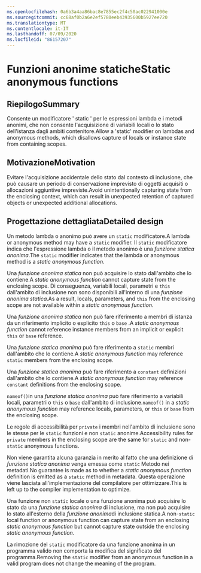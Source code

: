 ```yaml
---
ms.openlocfilehash: 0a6b3a4aa86bac8e7855ec2f4c50ac022941000e
ms.sourcegitcommit: cc68af0b2a6e2ef5780eeb43935600b5927ee720
ms.translationtype: MT
ms.contentlocale: it-IT
ms.lasthandoff: 07/09/2020
ms.locfileid: "86157207"
---
```

# <a name="static-anonymous-functions"></a><span data-ttu-id="dd3dc-101">Funzioni anonime statiche</span><span class="sxs-lookup"><span data-stu-id="dd3dc-101">Static anonymous functions</span></span>

## <a name="summary"></a><span data-ttu-id="dd3dc-102">Riepilogo</span><span class="sxs-lookup"><span data-stu-id="dd3dc-102">Summary</span></span>

<span data-ttu-id="dd3dc-103">Consente un modificatore ' static ' per le espressioni lambda e i metodi anonimi, che non consente l'acquisizione di variabili locali o lo stato dell'istanza dagli ambiti contenitore.</span><span class="sxs-lookup"><span data-stu-id="dd3dc-103">Allow a 'static' modifier on lambdas and anonymous methods, which disallows capture of locals or instance state from containing scopes.</span></span>

## <a name="motivation"></a><span data-ttu-id="dd3dc-104">Motivazione</span><span class="sxs-lookup"><span data-stu-id="dd3dc-104">Motivation</span></span>

<span data-ttu-id="dd3dc-105">Evitare l'acquisizione accidentale dello stato dal contesto di inclusione, che può causare un periodo di conservazione imprevisto di oggetti acquisiti o allocazioni aggiuntive impreviste.</span><span class="sxs-lookup"><span data-stu-id="dd3dc-105">Avoid unintentionally capturing state from the enclosing context, which can result in unexpected retention of captured objects or unexpected additional allocations.</span></span>

## <a name="detailed-design"></a><span data-ttu-id="dd3dc-106">Progettazione dettagliata</span><span class="sxs-lookup"><span data-stu-id="dd3dc-106">Detailed design</span></span>

<span data-ttu-id="dd3dc-107">Un metodo lambda o anonimo può avere un `static` modificatore.</span><span class="sxs-lookup"><span data-stu-id="dd3dc-107">A lambda or anonymous method may have a `static` modifier.</span></span> <span data-ttu-id="dd3dc-108">Il `static` modificatore indica che l'espressione lambda o il metodo anonimo è una *funzione statica anonima*.</span><span class="sxs-lookup"><span data-stu-id="dd3dc-108">The `static` modifier indicates that the lambda or anonymous method is a *static anonymous function*.</span></span>

<span data-ttu-id="dd3dc-109">Una *funzione anonima statica* non può acquisire lo stato dall'ambito che lo contiene.</span><span class="sxs-lookup"><span data-stu-id="dd3dc-109">A *static anonymous function* cannot capture state from the enclosing scope.</span></span>
<span data-ttu-id="dd3dc-110">Di conseguenza, variabili locali, parametri e `this` dall'ambito di inclusione non sono disponibili all'interno di una *funzione anonima statica*.</span><span class="sxs-lookup"><span data-stu-id="dd3dc-110">As a result, locals, parameters, and `this` from the enclosing scope are not available within a *static anonymous function*.</span></span>

<span data-ttu-id="dd3dc-111">Una *funzione anonima statica* non può fare riferimento a membri di istanza da un riferimento implicito o esplicito `this` o `base` .</span><span class="sxs-lookup"><span data-stu-id="dd3dc-111">A *static anonymous function* cannot reference instance members from an implicit or explicit `this` or `base` reference.</span></span>

<span data-ttu-id="dd3dc-112">Una *funzione statica anonima* può fare riferimento a `static` membri dall'ambito che lo contiene.</span><span class="sxs-lookup"><span data-stu-id="dd3dc-112">A *static anonymous function* may reference `static` members from the enclosing scope.</span></span>

<span data-ttu-id="dd3dc-113">Una *funzione statica anonima* può fare riferimento a `constant` definizioni dall'ambito che lo contiene.</span><span class="sxs-lookup"><span data-stu-id="dd3dc-113">A *static anonymous function* may reference `constant` definitions from the enclosing scope.</span></span>

<span data-ttu-id="dd3dc-114">`nameof()`in una *funzione statica anonima* può fare riferimento a variabili locali, parametri o `this` o `base` dall'ambito di inclusione.</span><span class="sxs-lookup"><span data-stu-id="dd3dc-114">`nameof()` in a *static anonymous function* may reference locals, parameters, or `this` or `base` from the enclosing scope.</span></span>

<span data-ttu-id="dd3dc-115">Le regole di accessibilità per `private` i membri nell'ambito di inclusione sono le stesse per le `static` funzioni e non `static` anonime.</span><span class="sxs-lookup"><span data-stu-id="dd3dc-115">Accessibility rules for `private` members in the enclosing scope are the same for `static` and non-`static` anonymous functions.</span></span>

<span data-ttu-id="dd3dc-116">Non viene garantita alcuna garanzia in merito al fatto che una definizione di *funzione statica anonima* venga emessa come `static` Metodo nei metadati.</span><span class="sxs-lookup"><span data-stu-id="dd3dc-116">No guarantee is made as to whether a *static anonymous function* definition is emitted as a `static` method in metadata.</span></span> <span data-ttu-id="dd3dc-117">Questa operazione viene lasciata all'implementazione del compilatore per ottimizzare.</span><span class="sxs-lookup"><span data-stu-id="dd3dc-117">This is left up to the compiler implementation to optimize.</span></span>

<span data-ttu-id="dd3dc-118">Una funzione non `static` locale o una funzione anonima può acquisire lo stato da una *funzione statica anonima* di inclusione, ma non può acquisire lo stato all'esterno della *funzione anonima*di inclusione statica.</span><span class="sxs-lookup"><span data-stu-id="dd3dc-118">A non-`static` local function or anonymous function can capture state from an enclosing *static anonymous function* but cannot capture state outside the enclosing *static anonymous function*.</span></span>

<span data-ttu-id="dd3dc-119">La rimozione del `static` modificatore da una funzione anonima in un programma valido non comporta la modifica del significato del programma.</span><span class="sxs-lookup"><span data-stu-id="dd3dc-119">Removing the `static` modifier from an anonymous function in a valid program does not change the meaning of the program.</span></span>
